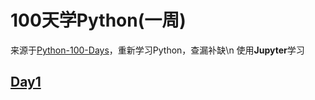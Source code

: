 # 100天学Python(一周)

来源于[Python-100-Days](https://github.com/jackfrued/Python-100-Days)，重新学习Python，查漏补缺\n
使用**Jupyter**学习


## [Day1](./Day1)